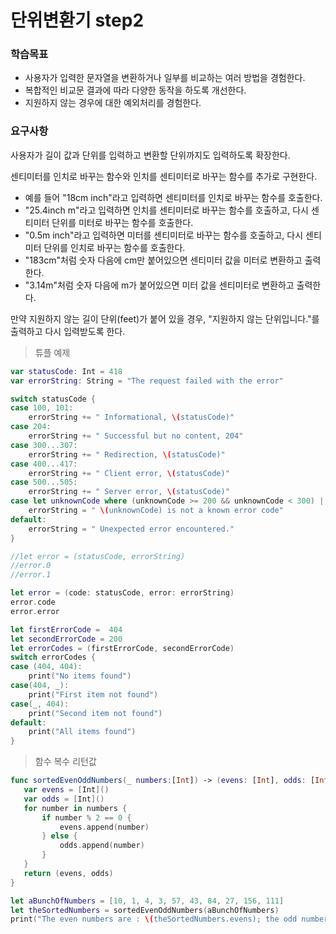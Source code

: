 # 단위변환기 step2

### 학습목표

- 사용자가 입력한 문자열을 변환하거나 일부를 비교하는 여러 방법을 경험한다.
- 복합적인 비교문 결과에 따라 다양한 동작을 하도록 개선한다.
- 지원하지 않는 경우에 대한 예외처리를 경험한다.

### 요구사항

사용자가 길이 값과 단위를 입력하고 변환할 단위까지도 입력하도록 확장한다.

센티미터를 인치로 바꾸는 함수와 인치를 센티미터로 바꾸는 함수를 추가로 구현한다.

- 예를 들어 "18cm inch"라고 입력하면 센티미터를 인치로 바꾸는 함수를 호출한다.
- "25.4inch m"라고 입력하면 인치를 센티미터로 바꾸는 함수를 호출하고, 다시 센티미터 단위를 미터로 바꾸는 함수를 호출한다.
- "0.5m inch"라고 입력하면 미터를 센티미터로 바꾸는 함수를 호출하고, 다시 센티미터 단위를 인치로 바꾸는 함수를 호출한다.
- "183cm"처럼 숫자 다음에 cm만 붙어있으면 센티미터 값을 미터로 변환하고 출력한다.
- "3.14m"처럼 숫자 다음에 m가 붙어있으면 미터 값을 센티미터로 변환하고 출력한다.

만약 지원하지 않는 길이 단위(feet)가 붙어 있을 경우, "지원하지 않는 단위입니다."를 출력하고 다시 입력받도록 한다.



> 튜플 예제

```swift
var statusCode: Int = 418
var errorString: String = "The request failed with the error"

switch statusCode {
case 100, 101:
    errorString += " Informational, \(statusCode)"
case 204:
    errorString += " Successful but no content, 204"
case 300...307:
    errorString += " Redirection, \(statusCode)"
case 400...417:
    errorString += " Client error, \(statusCode)"
case 500...505:
    errorString += " Server error, \(statusCode)"
case let unknownCode where (unknownCode >= 200 && unknownCode < 300) || unknownCode > 505:
    errorString = " \(unknownCode) is not a known error code"
default:
    errorString = " Unexpected error encountered."
}

//let error = (statusCode, errorString)
//error.0
//error.1

let error = (code: statusCode, error: errorString)
error.code
error.error

let firstErrorCode =  404
let secondErrorCode = 200
let errorCodes = (firstErrorCode, secondErrorCode)
switch errorCodes {
case (404, 404):
    print("No items found")
case(404, _):
    print("First item not found")
case(_, 404):
    print("Second item not found")
default:
    print("All items found")
}
```



> 함수 복수 리턴값

 ```swift
func sortedEvenOddNumbers(_ numbers:[Int]) -> (evens: [Int], odds: [Int]) {
    var evens = [Int]()
    var odds = [Int]()
    for number in numbers {
        if number % 2 == 0 {
            evens.append(number)
        } else {
            odds.append(number)
        }
    }
    return (evens, odds)
}

let aBunchOfNumbers = [10, 1, 4, 3, 57, 43, 84, 27, 156, 111]
let theSortedNumbers = sortedEvenOddNumbers(aBunchOfNumbers)
print("The even numbers are : \(theSortedNumbers.evens); the odd numbers are : \(theSortedNumbers.odds)")
 ```

